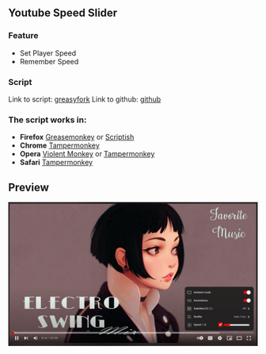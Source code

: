 ## Youtube Speed Slider

### Feature

- Set Player Speed
- Remember Speed

### Script

Link to script: [greasyfork](https://greasyfork.org/en/scripts/25058-youtube-player-speed-slider)
Link to github: [github](https://github.com/anwaro/GreasyForkApp/apps/youtube-speed-slider)

### The script works in:

- **Firefox** [Greasemonkey](https://addons.mozilla.org/pl/firefox/addon/greasemonkey/)
  or [Scriptish](https://addons.mozilla.org/pl/firefox/addon/scriptish/)
- **Chrome** [Tampermonkey](https://chrome.google.com/webstore/detail/tampermonkey/dhdgffkkebhmkfjojejmpbldmpobfkfo)
- **Opera** [Violent Monkey](https://addons.opera.com/en/extensions/details/violent-monkey/)
  or [Tampermonkey](https://addons.opera.com/pl/extensions/details/tampermonkey-beta/?display=en)
- **Safari** [Tampermonkey](https://tampermonkey.net/)

## Preview

![Preview](https://raw.githubusercontent.com/anwaro/GreasyForkApp/master/github/youtube-speed-slider/youtube.png)
